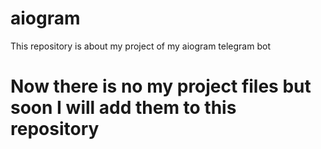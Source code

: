 # aiogram
This repository is about my project of my aiogram telegram bot

# Now there is no my project files but soon I will add them to this repository
